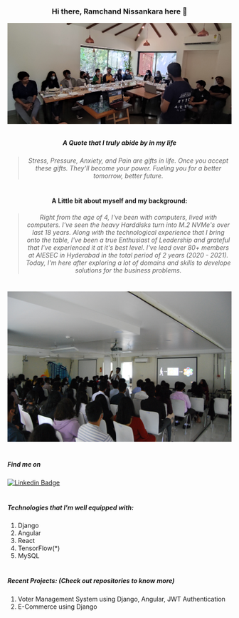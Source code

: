 <h3 align="center">Hi there, Ramchand Nissankara here 👋</h3>

<img src="https://github.com/nitroZai/nitroData/blob/main/IMG_20210307_134733.jpg">


## <h5 align="center">A Quote that I truly abide by in my life</h5>
> <h6 align="center"> Stress, Pressure, Anxiety, and Pain are gifts in life. Once you accept these gifts. They'll become your power. Fueling you for a better tomorrow, better future. </h6>

#

## <h4 align="center">A Little bit about myself and my background:<h4>
> <h6 align="center">Right from the age of 4, I've been with computers, lived with computers. I've seen the heavy Harddisks turn into M.2 NVMe's over last 18 years. Along with the technological experience that I bring onto the table, I've been a true Enthusiast of Leadership and grateful that I've experienced it at it's best level. I've lead over 80+ members at AIESEC in Hyderabad in the total period of 2 years (2020 - 2021). Today, I'm here after exploring a lot of domains and skills to develope solutions for the business problems.</h6>

#
  
<img src="https://github.com/nitroZai/nitroData/blob/main/DSC_9184.JPG">

#

<h5>Find me on</h5>

[![Linkedin Badge](https://img.shields.io/badge/-TarakaRamchandNissankara-blue?style=plastic-square&logo=Linkedin&logoColor=white&link=https://www.linkedin.com/in/taraka-ramchand-nissankara-34595317a/)](https://www.linkedin.com/in/taraka-ramchand-nissankara-34595317a/)<h4>

  #
  
<h5>Technologies that I'm well equipped with:</h5>
 
1. Django
2. Angular
3. React
4. TensorFlow(*)
5. MySQL

  #
  
<h5>Recent Projects: (Check out repositories to know more)</h5>
  
1. Voter Management System using Django, Angular, JWT Authentication
2. E-Commerce using Django

  #

